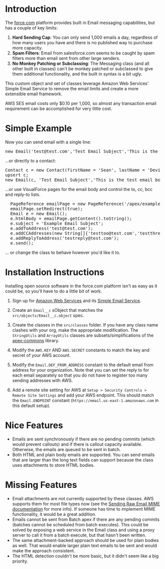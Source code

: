 Introduction
============
The [force.com](http://developer.force.com/) platform provides built in Email messaging capabilities, but has a couple of key limits:

1. **Hard Sending Cap**:  You can only send 1,000 emails a day, regardless of how many users you have and there is no published way to purchase more capacity.
1. **Spam Filters**: Email from salesforce.com seems to be caught by spam filters more than email sent from other large senders.
1. **No Monkey Patching or Subclassing**: The Messaging class (and all other built in classes) can't be monkey patched or subclassed to give them additional functionality, and the built in syntax is a bit ugly.

This custom object and set of classes leverage Amazon Web Services' Simple Email Service to remove the email limits and create a more extensible email framework.

AWS SES email costs only $0.10 per 1,000, so almost any transaction email requirement can be accomplished for very little cost.

Simple Example
==============
Now you can send email with a single line:
<pre>
new Email('test@test.com','Test Email Subject','This is the test email body.').send();
</pre>

...or directly to a contact:

<pre>
Contact c = new Contact(firstName = 'Sean', lastName = 'Devine', email='test@test.com');
upsert c;
new Email(c, 'Test Email Subject','This is the test email body.').send();
</pre>

...or use VisualForce pages for the email body and control the to, cc, bcc and reply-to lists.
<pre>
  PageReference emailPage = new PageReference('/apex/examplepage');
  emailPage.setRedirect(true);
  Email e = new Email();
  e.htmlBody = emailPage.getContent().toString();
  e.subject = 'Example Email Subject';
  e.addToAddress('test@test.com');
  e.addCCAddresses(new String[]{'testtoo@test.com','testthree@test.com'});
  e.addReplyToAddress('testreply@test.com');
  e.send();
</pre>
... or change the class to behave however you'd like it to.

Installation Instructions
=========================
Installing open source software in the force.com platform isn't as easy as it could be, so you'll have to do a little bit of work.

1. Sign up for [Amazon Web Services](http://aws.amazon.com/) and its [Simple Email Service](http://aws.amazon.com/ses/).

1. Create an `Email__c` sObject that matches the `src/objects/Email__c.object` spec.

1. Create the classes in the `src/classes` folder. If you have any class name clashes with your org, make the appropriate modification. The `StringUtils` and `ArrayUtils` classes are subsets/simplifications of the [apex-commons](https://github.com/apex-commons) library.

1. Modify the `AWS.KEY` AND `AWS.SECRET` constants to match the key and secret of your AWS account.

1. Modify the `Email.DEF_FROM_ADDRESS` constant to the default email from address for your organization. Note that you can set the reply to for each email separately so that you do not have to register too many sending addresses with AWS.

1. Add a remote site setting for AWS at `Setup > Security Controls > Remote Site Settings` and add your AWS endpoint. This should match the `Email.ENDPOINT` constant (`https://email.us-east-1.amazonaws.com` in this default setup).

Nice Features
=============
- Emails are sent synchronously if there are no pending commits (which would prevent callouts) and if there is callout capacity available. Otherwise, the emails are queued to be sent in batch.
- Both HTML and plain body emails are supported. You can send emails that are larger than the long text fields can support because the class uses attachments to store HTML bodies.

Missing Features
================
- Email attachments are not currently supported by these classes. AWS supports them for most file types now (see the [Sending Raw Email MIME documentation](http://docs.amazonwebservices.com/ses/latest/DeveloperGuide/SendingEmail.Raw.html) for more info). If someone has time to implement MIME functionality, it would be a great addition.
- Emails cannot be sent from Batch apex if there are any pending commits (batches cannot be scheduled from batch executes). This could be solved by exposing a web service in the Email class and using a proxy server to call it from a batch execute, but that hasn't been written.
- The same attachment-backed approach should be used for plain bodies as well. That would enable larger plain text emails to be sent and would make the approach consistent.
- The HTML detection couldn't be more basic, but it didn't seem like a big priority.